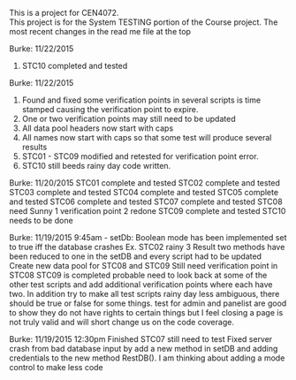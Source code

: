 This is a project for CEN4072.  
This project is for the System TESTING portion of the Course project.
The most recent changes in the read me file at the top

Burke: 11/22/2015
1) STC10 completed and tested

Burke: 11/22/2015
1) Found and fixed some verification points in several scripts is time stamped causing the verification
point to expire.
2) One or two verification points may still need to be updated
3) All data pool headers now start with caps
4) All names now start with caps so that some test will produce several results
5) STC01 - STC09 modified and retested for verification point error.
6) STC10 still beeds rainy day code written. 

Burke: 11/20/2015
STC01 complete and tested
STC02 complete and tested
STC03 complete and tested
STC04 complete and tested
STC05 complete and tested
STC06 complete and tested
STC07 complete and tested
STC08 need Sunny 1 verification point 2 redone
STC09 complete and tested
STC10 needs to be done 

Burke: 11/19/2015 9:45am - 
setDb: Boolean mode has been implemented set to true iff the database crashes 
Ex. STC02 rainy 3
Result two methods have been reduced to one in the setDB and every script had to be updated
Create new data pool for STC08 and STC09
Still need verification point in STC08 
STC09 is completed
probable need to look back at some of the other test scripts and add additional
verification points where each have two. 
In addition try to make all test scripts rainy day less ambiguous, there should be true 
or false for some things. test for admin and panelist are good to show they do not have 
rights to certain things but I feel closing a page is not truly valid and will short 
change us on the code coverage. 

Burke: 11/19/2015 12:30pm
Finished STC07 still need to test
Fixed server crash from bad database input by add a new method in setDB and adding
credentials to the new method RestDB(). I am thinking about adding a mode control 
to make less code 
